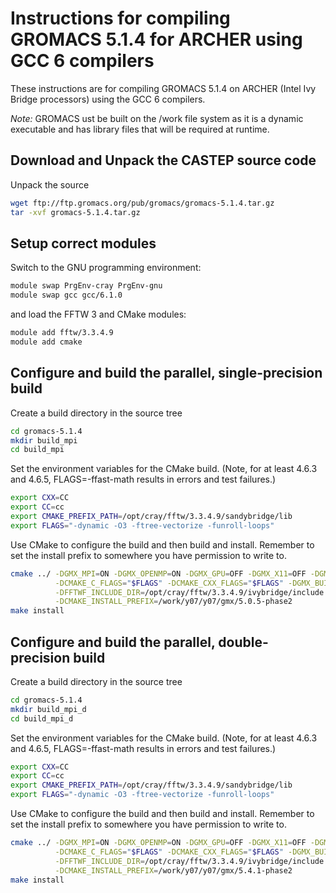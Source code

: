 Instructions for compiling GROMACS 5.1.4 for ARCHER using GCC 6 compilers
=========================================================================

These instructions are for compiling GROMACS 5.1.4 on ARCHER (Intel Ivy Bridge processors)
using the GCC 6 compilers.

*Note:* GROMACS ust be built on the /work file system as it is a dynamic executable and has
library files that will be required at runtime.

Download and Unpack the CASTEP source code
------------------------------------------

Unpack the source

```bash
wget ftp://ftp.gromacs.org/pub/gromacs/gromacs-5.1.4.tar.gz
tar -xvf gromacs-5.1.4.tar.gz
```

Setup correct modules
---------------------

Switch to the GNU programming environment:

```bash
module swap PrgEnv-cray PrgEnv-gnu
module swap gcc gcc/6.1.0
```

and load the FFTW 3 and CMake modules:

```bash
module add fftw/3.3.4.9
module add cmake
```

Configure and build the parallel, single-precision build
--------------------------------------------------------

Create a build directory in the source tree

```bash
cd gromacs-5.1.4
mkdir build_mpi
cd build_mpi
```

Set the environment variables for the CMake build. (Note, for at least
4.6.3 and 4.6.5, FLAGS=-ffast-math results in errors and test failures.)

```bash
export CXX=CC
export CC=cc
export CMAKE_PREFIX_PATH=/opt/cray/fftw/3.3.4.9/sandybridge/lib
export FLAGS="-dynamic -O3 -ftree-vectorize -funroll-loops"
```

Use CMake to configure the build and then build and install. Remember to set the install 
prefix to somewhere you have permission to write to.

```bash
cmake ../ -DGMX_MPI=ON -DGMX_OPENMP=ON -DGMX_GPU=OFF -DGMX_X11=OFF -DGMX_DOUBLE=OFF \
          -DCMAKE_C_FLAGS="$FLAGS" -DCMAKE_CXX_FLAGS="$FLAGS" -DGMX_BUILD_MDRUN_ONLY=ON  \
          -DFFTWF_INCLUDE_DIR=/opt/cray/fftw/3.3.4.9/ivybridge/include \
          -DCMAKE_INSTALL_PREFIX=/work/y07/y07/gmx/5.0.5-phase2
make install
```

Configure and build the parallel, double-precision build
--------------------------------------------------------

Create a build directory in the source tree

```bash
cd gromacs-5.1.4
mkdir build_mpi_d
cd build_mpi_d
```

Set the environment variables for the CMake build. (Note, for at least 4.6.3 and 4.6.5,
FLAGS=-ffast-math results in errors and test failures.)

```bash
export CXX=CC
export CC=cc
export CMAKE_PREFIX_PATH=/opt/cray/fftw/3.3.4.9/sandybridge/lib
export FLAGS="-dynamic -O3 -ftree-vectorize -funroll-loops"
```

Use CMake to configure the build and then build and install. Remember to set the install 
prefix to somewhere you have permission to write to.

```bash
cmake ../ -DGMX_MPI=ON -DGMX_OPENMP=ON -DGMX_GPU=OFF -DGMX_X11=OFF -DGMX_DOUBLE=ON \
          -DCMAKE_C_FLAGS="$FLAGS" -DCMAKE_CXX_FLAGS="$FLAGS" -DGMX_BUILD_MDRUN_ONLY=ON  \
          -DFFTWF_INCLUDE_DIR=/opt/cray/fftw/3.3.4.9/ivybridge/include \
          -DCMAKE_INSTALL_PREFIX=/work/y07/y07/gmx/5.4.1-phase2
make install
```



